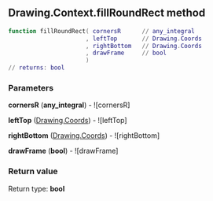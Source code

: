 ## Drawing.Context.fillRoundRect method


```lua
function fillRoundRect( cornersR      // any_integral
                      , leftTop       // Drawing.Coords
                      , rightBottom   // Drawing.Coords
                      , drawFrame     // bool
                      )
// returns: bool
```


### Parameters

**cornersR** (**any_integral**) - ![cornersR]

**leftTop** ([Drawing.Coords](../../Drawing/Coords.md)) - ![leftTop]

**rightBottom** ([Drawing.Coords](../../Drawing/Coords.md)) - ![rightBottom]

**drawFrame** (**bool**) - ![drawFrame]

### Return value

Return type: **bool**

